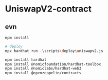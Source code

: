 # UniswapV2-contract


## evn

```bash
npm install

# deploy
npx hardhat run .\scripts\deploy\uniswapv2.js
```


```bash
npm install hardhat
npm install @nomicfoundation/hardhat-toolbox
npm install @nomiclabs/hardhat-web3
npm install @openzeppelin/contracts
```




